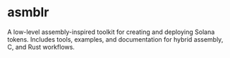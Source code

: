# asmblr
A low-level assembly-inspired toolkit for creating and deploying Solana tokens. Includes tools, examples, and documentation for hybrid assembly, C, and Rust workflows.
